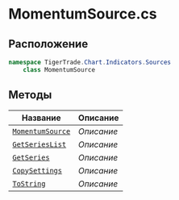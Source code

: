 
# MomentumSource.cs
## Расположение
```csharp
namespace TigerTrade.Chart.Indicators.Sources  
    class MomentumSource
```

## Методы
| Название | Описание |
| --- | --- |
| [`MomentumSource`](./metody/MomentumSource.md) | *Описание* |
| [`GetSeriesList`](./metody/GetSeriesList.md) | *Описание* |
| [`GetSeries`](./metody/GetSeries.md) | *Описание* |
| [`CopySettings`](./metody/CopySettings.md) | *Описание* |
| [`ToString`](./metody/ToString.md) | *Описание* |
